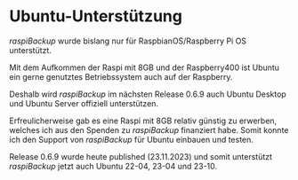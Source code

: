# Ubuntu-Unterstützung

*raspiBackup* wurde bislang nur für RaspbianOS/Raspberry Pi OS unterstützt.

Mit dem Aufkommen der Raspi mit 8GB und der Raspberry400 ist Ubuntu ein gerne genutztes Betriebssystem auch auf der Raspberry.

Deshalb wird *raspiBackup* im nächsten Release 0.6.9 auch Ubuntu Desktop und Ubuntu Server offiziell unterstützen.

Erfreulicherweise gab es eine Raspi mit 8GB relativ günstig zu erwerben, welches ich aus den Spenden zu *raspiBackup* finanziert habe.
Somit konnte ich den Support von *raspiBackup* für Ubuntu einbauen und testen.

Release 0.6.9 wurde heute published (23.11.2023) und somit unterstützt *raspiBackup* jetzt auch Ubuntu 22-04, 23-04 und 23-10.

[.status]: done
[.source]: https://www.linux-tips-and-tricks.de/de/raspibackupcategoried/632-raspibackup-ubuntu-unterstuetzung
[.source]: https://www.linux-tips-and-tricks.de/en/raspibackupcategorye/633-raspibackup-ubuntu-support

